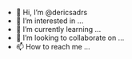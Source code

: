 - 👋 Hi, I’m @dericsadrs
- 👀 I’m interested in ...
- 🌱 I’m currently learning ...
- 💞️ I’m looking to collaborate on ...
- 📫 How to reach me ...

<!---
dericsadrs/dericsadrs is a ✨ special ✨ repository because its `README.md` (this file) appears on your GitHub profile.
You can click the Preview link to take a look at your changes.
--->
